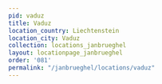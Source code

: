 ```yaml
---
pid: vaduz
title: Vaduz
location_country: Liechtenstein
location_city: Vaduz
collection: locations_janbrueghel
layout: locationpage_janbrueghel
order: '081'
permalink: "/janbrueghel/locations/vaduz"
---
```

